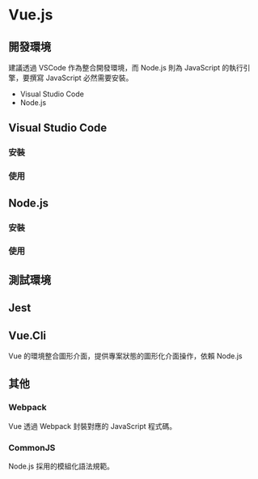 # Vue.js   
## 開發環境  
建議透過 VSCode 作為整合開發環境，而 Node.js 則為 JavaScript 的執行引擎，要撰寫 JavaScript 必然需要安裝。

* Visual Studio Code  
* Node.js  

## Visual Studio Code  

### 安裝

### 使用

## Node.js  

### 安裝

### 使用

## 測試環境

## Jest 

## Vue.Cli 
Vue 的環境整合圖形介面，提供專案狀態的圖形化介面操作，依賴 Node.js 

## 其他

### Webpack 
Vue 透過 Webpack 封裝對應的 JavaScript 程式碼。

### CommonJS
Node.js 採用的模組化語法規範。

